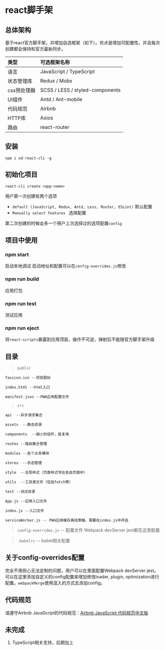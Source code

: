 # react脚手架

## 总体架构

基于react官方脚手架，并增加自选框架（如下）。优点是增加可配置性，并且每次创建都会保持和官方最新同步。

类型 | 可选框架名称
:- | :- 
语言 | JavaScript / TypeScript
状态管理库 | Redux / Mobx
css预处理器 | SCSS / LESS / styled-components
UI组件 | Antd / Ant-mobile
代码规范 | Airbnb
HTTP库 | Axios
路由 | react-router

## 安装

`npm i xd-react-cli -g`

## 初始化项目

`react-cli create <app-name>`

用户第一次创建有两个选项

- `default (JavaScript, Redux, Antd, Less, Router, ESLint)` 默认配置
- `Manually select features ` 选择配置

第二次创建的时候会多一个用户上次选择过的选项配置`config`

## 项目中使用

### npm start

启动本地调试 启动地址和配置可以在`config-overrides.js`修改

### npm run build

应用打包

### npm run test

测试应用

### npm run eject

将`react-scripts`暴露到应用顶层，操作不可逆，弹射后不能随官方脚手架升级

## 目录

> `public`

    favicon.icn --项目图标

    index.html --html入口

    manifest.json --PWA应用配置文件

> `src`

    api  --异步请求集合

    assets  --静态资源

    components  --细小的组件，能复用

    routes --路由集合管理

    modules --各个业务模块

    stores  --状态管理

    style  --全局样式（页面样式写在各自页面中）

    utils  --工具类文件（包括fetch等）

    test --测试目录

    App.js --应用入口文件

    index.js --入口文件

    serviceWorker.js -- PWA应用缓存离线策略，需要在index.js中开启

> `config-overrides.js` -- 配置文件 Webpack devServer jest都在这里配置

> `.babelrc` -- babel相关配置

## 关于config-overrides配置

完全不用担心无法定制的问题，用户可以在里面配置Webpack devServer jest。可以在这里添加自定义的config配置来增加修改loader, plugin, optimization进行配置。`webpackMerge`使用混入的方式去添加config。

## 代码规范

请遵守Airbnb JavaScript的代码规范：[Airbnb JavaScript 代码规范中文版](https://github.com/LinYouYuan/javascript-zh)

## 未完成

1. TypeScript相关支持，后期加上
